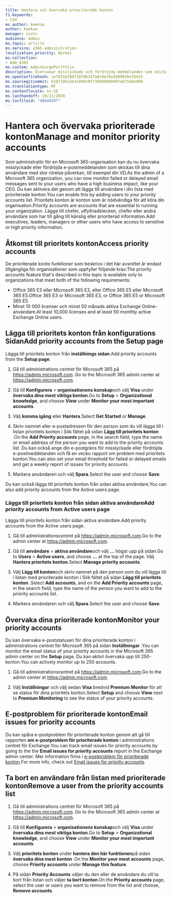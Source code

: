 ```yaml
---
title: Hantera och övervaka prioriterade konton
f1.keywords:
- CSH
ms.author: kwekua
author: kwekua
manager: scotv
audience: Admin
ms.topic: article
ms.service: o365-administration
localization_priority: Normal
ms.collection:
- Adm_O365
ms.custom: AdminSurgePortfolio
description: Övervakar misslyckade och fördröjda meddelanden som skickas till eller från konton som har stor rörelse påverkan.
ms.openlocfilehash: ce78316290f18f06337adc0e78a1b8992be7b425
ms.sourcegitcommit: 628f195cbe3c00910f7350d8b09997a675dde989
ms.translationtype: MT
ms.contentlocale: sv-SE
ms.lasthandoff: 10/21/2020
ms.locfileid: "48644597"
---
```

# <a name="manage-and-monitor-priority-accounts"></a><span data-ttu-id="58b75-103">Hantera och övervaka prioriterade konton</span><span class="sxs-lookup"><span data-stu-id="58b75-103">Manage and monitor priority accounts</span></span>

<span data-ttu-id="58b75-104">Som administratör för en Microsoft 365-organisation kan du nu övervaka misslyckade eller fördröjda e-postmeddelanden som skickas till dina användare med stor rörelse påverkan, till exempel din VD.</span><span class="sxs-lookup"><span data-stu-id="58b75-104">As the admin of a Microsoft 365 organization, you can now monitor failed or delayed email messages sent to your users who have a high business impact, like your CEO.</span></span> <span data-ttu-id="58b75-105">Du kan aktivera det genom att lägga till användare i din lista med prioriterade konton.</span><span class="sxs-lookup"><span data-stu-id="58b75-105">You can enable this by adding users to your priority accounts list.</span></span> <span data-ttu-id="58b75-106">Prioritets konton är konton som är nödvändiga för att köra din organisation.</span><span class="sxs-lookup"><span data-stu-id="58b75-106">Priority accounts are accounts that are essential to running your organization.</span></span> <span data-ttu-id="58b75-107">Lägga till chefer, utfyllnadstecken, chefer eller andra användare som har till gång till känslig eller prioriterad information.</span><span class="sxs-lookup"><span data-stu-id="58b75-107">Add executives, leaders, managers or other users who have access to sensitive or high priority information.</span></span>

## <a name="access-priority-accounts"></a><span data-ttu-id="58b75-108">Åtkomst till prioritets konton</span><span class="sxs-lookup"><span data-stu-id="58b75-108">Access priority accounts</span></span>

<span data-ttu-id="58b75-109">De prioriterade konto funktioner som beskrivs i det här avsnittet är endast tillgängliga för organisationer som uppfyller följande krav:</span><span class="sxs-lookup"><span data-stu-id="58b75-109">The priority accounts feature that's described in this topic is available only to organizations that meet both of the following requirements:</span></span>

- <span data-ttu-id="58b75-110">Office 365 E3 eller Microsoft 365 E3, eller Office 365 E5 eller Microsoft 365 E5.</span><span class="sxs-lookup"><span data-stu-id="58b75-110">Office 365 E3 or Microsoft 365 E3, or Office 365 E5 or Microsoft 365 E5.</span></span>
- <span data-ttu-id="58b75-111">Minst 10 000 licenser och minst 50 månads aktiva Exchange Online-användare.</span><span class="sxs-lookup"><span data-stu-id="58b75-111">At least 10,000 licenses and at least 50 monthly active Exchange Online users.</span></span>

## <a name="add-priority-accounts-from-the-setup-page"></a><span data-ttu-id="58b75-112">Lägga till prioritets konton från konfigurations Sidan</span><span class="sxs-lookup"><span data-stu-id="58b75-112">Add priority accounts from the Setup page</span></span>

<span data-ttu-id="58b75-113">Lägga till prioritets konton från **inställnings sidan**.</span><span class="sxs-lookup"><span data-stu-id="58b75-113">Add priority accounts from the **Setup page**.</span></span>

1. <span data-ttu-id="58b75-114">Gå till administrations centret för Microsoft 365 på <a href="https://go.microsoft.com/fwlink/p/?linkid=2024339" target="_blank">https://admin.microsoft.com</a> .</span><span class="sxs-lookup"><span data-stu-id="58b75-114">Go to the Microsoft 365 admin center at <a href="https://go.microsoft.com/fwlink/p/?linkid=2024339" target="_blank">https://admin.microsoft.com</a>.</span></span>

2. <span data-ttu-id="58b75-115">Gå till **Konfigurera**  >  **organisationens kunskap**och välj **Visa** under **övervaka dina mest viktiga konton**.</span><span class="sxs-lookup"><span data-stu-id="58b75-115">Go to **Setup** > **Organizational knowledge**, and choose **View** under **Monitor your most important accounts**.</span></span>

3. <span data-ttu-id="58b75-116">Välj **komma igång** eller **Hantera**.</span><span class="sxs-lookup"><span data-stu-id="58b75-116">Select **Get Started** or **Manage**.</span></span>

4. <span data-ttu-id="58b75-117">Skriv namnet eller e-postadressen för den person som du vill lägga till i listan prioritets konton i Sök fältet på sidan **Lägg till prioritets konton** .</span><span class="sxs-lookup"><span data-stu-id="58b75-117">On the **Add Priority accounts** page, in the search field, type the name or email address of the person you want to add to the priority accounts list.</span></span> <span data-ttu-id="58b75-118">Du kan också ange din e-postgräns för misslyckade eller fördröjda e-postmeddelanden och få en vecko rapport om problem med prioritets konton.</span><span class="sxs-lookup"><span data-stu-id="58b75-118">You can also set your email threshold for failed or delayed emails and get a weekly report of issues for priority accounts.</span></span>

5. <span data-ttu-id="58b75-119">Markera användaren och välj **Spara**.</span><span class="sxs-lookup"><span data-stu-id="58b75-119">Select the user and choose **Save**.</span></span>

<span data-ttu-id="58b75-120">Du kan också lägga till prioritets konton från sidan aktiva användare.</span><span class="sxs-lookup"><span data-stu-id="58b75-120">You can also add priority accounts from the Active users page.</span></span>

### <a name="add-priority-accounts-from-active-users-page"></a><span data-ttu-id="58b75-121">Lägga till prioritets konton från sidan aktiva användare</span><span class="sxs-lookup"><span data-stu-id="58b75-121">Add priority accounts from Active users page</span></span>

<span data-ttu-id="58b75-122">Lägga till prioritets konton från sidan aktiva användare.</span><span class="sxs-lookup"><span data-stu-id="58b75-122">Add priority accounts from the Active users page.</span></span>

1. <span data-ttu-id="58b75-123">Gå till administrationscentret på <a href="https://go.microsoft.com/fwlink/p/?linkid=2024339" target="_blank">https://admin.microsoft.com</a>.</span><span class="sxs-lookup"><span data-stu-id="58b75-123">Go to the admin center at <a href="https://go.microsoft.com/fwlink/p/?linkid=2024339" target="_blank">https://admin.microsoft.com</a>.</span></span>

2. <span data-ttu-id="58b75-124">Gå till **användare**  >  **aktiva användare**och välj **...** högst upp på sidan.</span><span class="sxs-lookup"><span data-stu-id="58b75-124">Go to **Users** > **Active users**, and choose **...** at the top of the page.</span></span> <span data-ttu-id="58b75-125">Välj **Hantera prioritets konton**.</span><span class="sxs-lookup"><span data-stu-id="58b75-125">Select **Manage priority accounts**.</span></span>

3. <span data-ttu-id="58b75-126">Välj **Lägg till konton**och skriv namnet på den person som du vill lägga till i listan med prioriterade konton i Sök fältet på sidan **Lägg till prioritets konton** .</span><span class="sxs-lookup"><span data-stu-id="58b75-126">Select **Add accounts**, and on the **Add Priority accounts** page, in the search field, type the name of the person you want to add to the priority accounts list.</span></span>

4. <span data-ttu-id="58b75-127">Markera användaren och välj **Spara**.</span><span class="sxs-lookup"><span data-stu-id="58b75-127">Select the user and choose **Save**.</span></span>

## <a name="monitor-your-priority-accounts"></a><span data-ttu-id="58b75-128">Övervaka dina prioriterade konton</span><span class="sxs-lookup"><span data-stu-id="58b75-128">Monitor your priority accounts</span></span>

<span data-ttu-id="58b75-129">Du kan övervaka e-poststatusen för dina prioriterade konton i administrations centret för Microsoft 365 på sidan **Inställningar** .</span><span class="sxs-lookup"><span data-stu-id="58b75-129">You can monitor the email status of your priority accounts in the Microsoft 365 admin center on the **Setup** page.</span></span> <span data-ttu-id="58b75-130">Du kan aktivt övervaka upp till 250-konton.</span><span class="sxs-lookup"><span data-stu-id="58b75-130">You can actively monitor up to 250 accounts.</span></span>

1. <span data-ttu-id="58b75-131">Gå till administrationscentret på <a href="https://go.microsoft.com/fwlink/p/?linkid=2024339" target="_blank">https://admin.microsoft.com</a>.</span><span class="sxs-lookup"><span data-stu-id="58b75-131">Go to the admin center at <a href="https://go.microsoft.com/fwlink/p/?linkid=2024339" target="_blank">https://admin.microsoft.com</a>.</span></span>

2. <span data-ttu-id="58b75-132">Välj **Inställningar** och välj sedan **Visa** bredvid **Premium Monitor** för att se status för dina prioritets konton.</span><span class="sxs-lookup"><span data-stu-id="58b75-132">Select **Setup** and choose **View** next to **Premium Monitoring** to see the status of your priority accounts.</span></span>

## <a name="email-issues-for-priority-accounts"></a><span data-ttu-id="58b75-133">E-postproblem för prioriterade konton</span><span class="sxs-lookup"><span data-stu-id="58b75-133">Email issues for priority accounts</span></span>

<span data-ttu-id="58b75-134">Du kan spåra e-postproblem för prioriterade konton genom att gå till rapporten **om e-postproblem för prioriterade konton** i administrations centret för Exchange.</span><span class="sxs-lookup"><span data-stu-id="58b75-134">You can track email issues for priority accounts by going to the the **Email issues for priority accounts** report in the Exchange admin center.</span></span> <span data-ttu-id="58b75-135">Mer information finns i [e-postproblem för prioriterade konton](https://docs.microsoft.com/exchange/monitoring/mail-flow-reports/mfr-email-issues-for-priority-accounts-report).</span><span class="sxs-lookup"><span data-stu-id="58b75-135">For more info, check out [Email issues for priority accounts](https://docs.microsoft.com/exchange/monitoring/mail-flow-reports/mfr-email-issues-for-priority-accounts-report).</span></span>

## <a name="remove-a-user-from-the-priority-accounts-list"></a><span data-ttu-id="58b75-136">Ta bort en användare från listan med prioriterade konton</span><span class="sxs-lookup"><span data-stu-id="58b75-136">Remove a user from the priority accounts list</span></span>

1. <span data-ttu-id="58b75-137">Gå till administrations centret för Microsoft 365 på <a href="https://go.microsoft.com/fwlink/p/?linkid=2024339" target="_blank">https://admin.microsoft.com</a> .</span><span class="sxs-lookup"><span data-stu-id="58b75-137">Go to the Microsoft 365 admin center at <a href="https://go.microsoft.com/fwlink/p/?linkid=2024339" target="_blank">https://admin.microsoft.com</a>.</span></span>

2. <span data-ttu-id="58b75-138">Gå till **Konfigurera**  >  **organisationens kunskap**och välj **Visa** under **övervaka dina mest viktiga konton**.</span><span class="sxs-lookup"><span data-stu-id="58b75-138">Go to **Setup** > **Organizational knowledge**, and choose **View** under **Monitor your most important accounts**.</span></span>

3. <span data-ttu-id="58b75-139">Välj **prioritets konton** under **hantera den här funktionen**på sidan **övervaka dina mest konton** .</span><span class="sxs-lookup"><span data-stu-id="58b75-139">On the **Monitor your most accounts** page, choose **Priority accounts** under **Manage this feature**.</span></span>

4. <span data-ttu-id="58b75-140">På sidan **Priority Accounts** väljer du den eller de användare du vill ta bort från listan och väljer **ta bort konton**.</span><span class="sxs-lookup"><span data-stu-id="58b75-140">On the **Priority accounts** page, select the user or users you want to remove from the list and choose, **Remove accounts**.</span></span>